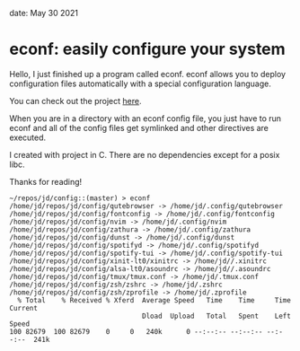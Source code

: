 date: May 30 2021
# econf: easily configure your system
Hello, I just finished up a program called econf. econf allows you to
deploy configuration files automatically with a special configuration language.

You can check out the project [here](https://github.com/jack-davidson/econf).

When you are in a directory with an econf config file, you just have to run econf
and all of the config files get symlinked and other directives are executed.

I created with project in C. There are no dependencies except for a posix libc.

Thanks for reading!


```
~/repos/jd/config::(master) > econf
/home/jd/repos/jd/config/qutebrowser -> /home/jd/.config/qutebrowser
/home/jd/repos/jd/config/fontconfig -> /home/jd/.config/fontconfig
/home/jd/repos/jd/config/nvim -> /home/jd/.config/nvim
/home/jd/repos/jd/config/zathura -> /home/jd/.config/zathura
/home/jd/repos/jd/config/dunst -> /home/jd/.config/dunst
/home/jd/repos/jd/config/spotifyd -> /home/jd/.config/spotifyd
/home/jd/repos/jd/config/spotify-tui -> /home/jd/.config/spotify-tui
/home/jd/repos/jd/config/xinit-lt0/xinitrc -> /home/jd//.xinitrc
/home/jd/repos/jd/config/alsa-lt0/asoundrc -> /home/jd//.asoundrc
/home/jd/repos/jd/config/tmux/tmux.conf -> /home/jd/.tmux.conf
/home/jd/repos/jd/config/zsh/zshrc -> /home/jd/.zshrc
/home/jd/repos/jd/config/zsh/zprofile -> /home/jd/.zprofile
  % Total    % Received % Xferd  Average Speed   Time    Time     Time  Current
                                 Dload  Upload   Total   Spent    Left  Speed
100 82679  100 82679    0     0   240k      0 --:--:-- --:--:-- --:--:--  241k
```
